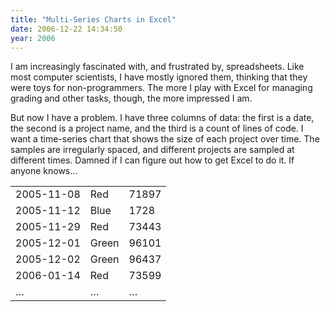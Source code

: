 ```yaml
---
title: "Multi-Series Charts in Excel"
date: 2006-12-22 14:34:50
year: 2006
---
```

I am increasingly fascinated with, and frustrated by, spreadsheets.  Like most computer scientists, I have mostly ignored them, thinking that they were toys for non-programmers.  The more I play with Excel for managing grading and other tasks, though, the more impressed I am.

But now I have a problem.  I have three columns of data: the first is a date, the second is a project name, and the third is a count of lines of code.  I want a time-series chart that shows the size of each project over time.  The samples are irregularly spaced, and different projects are sampled at different times.  Damned if I can figure out how to get Excel to do it.  If anyone knows…
<table class="centered">
<tr>
<td>2005-11-08</td>
<td>Red</td>
<td>71897</td>
</tr>
<tr>
<td>2005-11-12</td>
<td>Blue</td>
<td>1728</td>
</tr>
<tr>
<td>2005-11-29</td>
<td>Red</td>
<td>73443</td>
</tr>
<tr>
<td>2005-12-01</td>
<td>Green</td>
<td>96101</td>
</tr>
<tr>
<td>2005-12-02</td>
<td>Green</td>
<td>96437</td>
</tr>
<tr>
<td>2006-01-14</td>
<td>Red</td>
<td>73599</td>
</tr>
<tr>
<td>…</td>
<td>…</td>
<td>…</td>
</tr>
</table>

